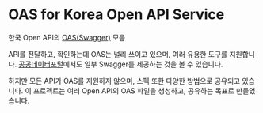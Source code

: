 # OAS for Korea Open API Service
한국  Open API의 [OAS(Swagger)](https://swagger.io/specification/) 모음

API를 전달하고, 확인하는데 OAS는 널리 쓰이고 있으며, 여러 유용한 도구를 지원합니다.
[공공데이터포털](https://www.data.go.kr/data/15077093/openapi.do?recommendDataYn=Y)에서도 일부 Swagger를 제공하는 것을 볼 수 있습니다.

하지만 모든 API가 OAS를 지원하지 않으며, 스펙 또한 다양한 방법으로 공유되고 있습니다.
이 프로젝트는 여러 Open API의 OAS 파일을 생성하고, 공유하는 목표로 만들었습니다.
